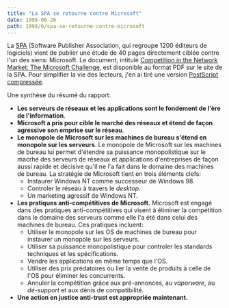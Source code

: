 ```yaml
---
title: "La SPA se retourne contre Microsoft"
date: 1998-06-26
path: 1998/6/spa-se-retourne-contre-microsoft
---
```


<P>
La <A HREF="http://www.spa.org/">SPA</A> (Software Publisher Association,
qui regroupe 1200 éditeurs de logiciels) vient de publier une étude
de 40 pages directement ciblée contre l'un des siens: Microsoft. Le
document, intitulé <A HREF="http://www.spa.org/gvmnt/comp/servcomp.pdf">Competition in the Network Market: The Microsoft Challenge</A>,
est disponible au format PDF sur le site de la SPA. Pour
simplifier la vie des lecteurs, j'en ai tiré une version <A HREF="http://www.linux-center.org/articles/9806/spa.ps.gz">PostScript
compressée</A>.
</P>

<P>
Une synthèse du résumé du rapport:
</P>

<UL>

<LI><B>Les serveurs de réseaux et les applications sont le fondement de
l'ère de l'information</B>.
<LI><B>Microsoft a pris pour cible le marché des réseaux et étend de façon
agressive son emprise sur le réseau</B>.
<LI><B>Le monopole de Microsoft sur les machines de bureau s'étend en monopole
sur les serveurs</B>. Le monopole de Microsoft sur les machines de bureau
lui permet d'étendre sa puissance monopolistique sur le macrhé des serveurs de
réseaux et applications d'entreprises de façon aussi rapide et décisive
qu'il ne l'a fait dans le domaine des machines de bureau. La stratégie
de Microsoft tient en trois éléments clefs:
<UL>

<LI>Instaurer Windows NT comme successeur de Windows 98.
<LI>Controler le réseau à travers le <EM>desktop</EM>.
<LI>Un marketing agressif de Windows NT.
</UL>


<LI><B>Les pratiques anti-compétitives de Microsoft.</B>
Microsoft est engagé dans des pratiques anti-compétitives qui visent à
éliminer la compétition dans le domaine des serveurs comme elle l'a été
dans celui des machines de bureau. Ces pratiques incluent:
<UL>

<LI>Utiliser le monopole sur les OS de machines de bureau pour instaurer
un monopole sur les serveurs.
<LI>Utiliser sa puissance monopolistique pour controler les standards
techniques et les spécifications.
<LI>Vendre les applications en même temps que l'OS.
<LI>Utiliser des prix prédatoires ou lier la vente de produits à celle
de l'OS pour éliminer les concurrents.
<LI>Annuler la compétition grâce aux pré-annonces, au <EM>vaporware</EM>,
au <EM>dé-support</EM> et aux dénis de compatibilité.
</UL>

<LI><B>Une action en justice anti-trust est appropriée maintenant.</B>
</UL>


